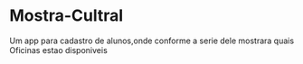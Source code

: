 # Mostra-Cultral
Um app para cadastro de alunos,onde conforme a serie dele mostrara quais Oficinas estao disponiveis
